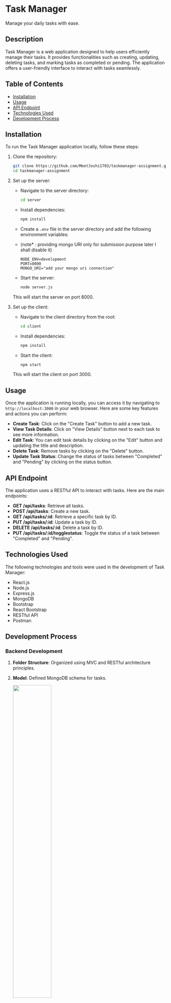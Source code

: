 # Task Manager

Manage your daily tasks with ease.

## Description

Task Manager is a web application designed to help users efficiently manage their tasks. It provides functionalities such as creating, updating, deleting tasks, and marking tasks as completed or pending. The application offers a user-friendly interface to interact with tasks seamlessly.

## Table of Contents

- [Installation](#installation)
- [Usage](#usage)
- [API Endpoint](#api-endpoint)
- [Technologies Used](#technologies-used)
- [Development Process](#development-process)

## Installation

To run the Task Manager application locally, follow these steps:

1. Clone the repository:

    ```bash
    git clone https://github.com/MeetJoshi1703/taskmanager-assignment.git
    cd taskmanager-assignment
    ```

2. Set up the server:

    - Navigate to the server directory:

      ```bash
      cd server
      ```

    - Install dependencies:

      ```bash
      npm install
      ```

    - Create a `.env` file in the server directory and add the following environment variables:
    - (note* : providing mongo URI only for submission purpose later I shall disable it)

      ```plaintext
      NODE_ENV=development
      PORT=8000
      MONGO_URI="add your mongo uri connection"
      ```

    - Start the server:

      ```bash
      node server.js
      ```

    This will start the server on port 8000.

3. Set up the client:

    - Navigate to the client directory from the root:

      ```bash
      cd client
      ```

    - Install dependencies:

      ```bash
      npm install
      ```

    - Start the client:

      ```bash
      npm start
      ```

    This will start the client on port 3000.

## Usage

Once the application is running locally, you can access it by navigating to `http://localhost:3000` in your web browser. Here are some key features and actions you can perform:

- **Create Task**: Click on the "Create Task" button to add a new task.
- **View Task Details**: Click on "View Details" button next to each task to see more information.
- **Edit Task**: You can edit task details by clicking on the "Edit" button and updating the title and description.
- **Delete Task**: Remove tasks by clicking on the "Delete" button.
- **Update Task Status**: Change the status of tasks between "Completed" and "Pending" by clicking on the status button.

## API Endpoint

The application uses a RESTful API to interact with tasks. Here are the main endpoints:

- **GET /api/tasks**: Retrieve all tasks.
- **POST /api/tasks**: Create a new task.
- **GET /api/tasks/:id**: Retrieve a specific task by ID.
- **PUT /api/tasks/:id**: Update a task by ID.
- **DELETE /api/tasks/:id**: Delete a task by ID.
- **PUT /api/tasks/:id/togglestatus**: Toggle the status of a task between "Completed" and "Pending".

## Technologies Used

The following technologies and tools were used in the development of Task Manager:

- React.js
- Node.js
- Express.js
- MongoDB
- Bootstrap
- React Bootstrap
- RESTful API
- Postman 

## Development Process

### Backend Development

1. **Folder Structure**: Organized using MVC and RESTful architecture principles.

2. **Model**: Defined MongoDB schema for tasks.

   <img src="https://github.com/MeetJoshi1703/taskmanager-assignment/assets/98758359/7d09e830-cc2e-4384-8d70-adddb2fe868f" width="50%">

3. **Controller**: Implemented CRUD operations for tasks.

   <img src="https://github.com/MeetJoshi1703/taskmanager-assignment/assets/98758359/47fcdce4-d40f-4fa8-a61a-33b76496a0f1" width="50%">

4. **Routes**: Set up API routes for tasks.

   <img src="https://github.com/MeetJoshi1703/taskmanager-assignment/assets/98758359/82fcd5e5-8027-4018-b599-973e138e1d7f" width="50%">

5. **Server Configuration**: Configured Express server and MongoDB connection.

   <img src="https://github.com/MeetJoshi1703/taskmanager-assignment/assets/98758359/140fbce3-2b9e-4fa1-97c9-4408492239a7" width="50%">

### Frontend Development

1. **UI Components**: Designed and built React components for task management.

   <img src="https://github.com/MeetJoshi1703/taskmanager-assignment/assets/98758359/1fdb84e9-e794-4dbd-b32c-50ae9727a507" width="70%">
   <img src="https://github.com/MeetJoshi1703/taskmanager-assignment/assets/98758359/394675ac-1210-4cad-ac42-7f8ac8125804" width="70%">


### Postman Usage

Use Postman for testing API endpoints:

1. **GET All Tasks**:
   
   <img src="https://github.com/MeetJoshi1703/taskmanager-assignment/assets/98758359/00e60375-7e7e-4a94-b81e-8cd978529010" width="50%">

2. **POST Create Task**:
   
   <img src="https://github.com/MeetJoshi1703/taskmanager-assignment/assets/98758359/74ca005b-cb2d-4d7f-872d-798401cd20bf" width="50%">

3. **PUT Update Task**:
   
   <img src="https://github.com/MeetJoshi1703/taskmanager-assignment/assets/98758359/b9e13960-9fed-444d-9989-54efd102864e" width="50%">

4. **DELETE Task**:
   
   <img src="https://github.com/MeetJoshi1703/taskmanager-assignment/assets/98758359/0a81851f-0c9f-4e7e-87a8-f667b25b10b3" width="50%">

5. **PUT Toggle Task Status**:
   
   <img src="https://github.com/MeetJoshi1703/taskmanager-assignment/assets/98758359/6d0f1057-3cb7-4d7c-a848-b89646d1cf76" width="50%">
